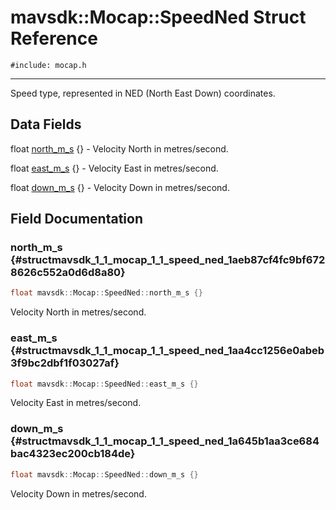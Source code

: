 # mavsdk::Mocap::SpeedNed Struct Reference
`#include: mocap.h`

----


Speed type, represented in NED (North East Down) coordinates. 


## Data Fields


float [north_m_s](#structmavsdk_1_1_mocap_1_1_speed_ned_1aeb87cf4fc9bf6728626c552a0d6d8a80) {} - Velocity North in metres/second.

float [east_m_s](#structmavsdk_1_1_mocap_1_1_speed_ned_1aa4cc1256e0abeb3f9bc2dbf1f03027af) {} - Velocity East in metres/second.

float [down_m_s](#structmavsdk_1_1_mocap_1_1_speed_ned_1a645b1aa3ce684bac4323ec200cb184de) {} - Velocity Down in metres/second.


## Field Documentation


### north_m_s {#structmavsdk_1_1_mocap_1_1_speed_ned_1aeb87cf4fc9bf6728626c552a0d6d8a80}

```cpp
float mavsdk::Mocap::SpeedNed::north_m_s {}
```


Velocity North in metres/second.


### east_m_s {#structmavsdk_1_1_mocap_1_1_speed_ned_1aa4cc1256e0abeb3f9bc2dbf1f03027af}

```cpp
float mavsdk::Mocap::SpeedNed::east_m_s {}
```


Velocity East in metres/second.


### down_m_s {#structmavsdk_1_1_mocap_1_1_speed_ned_1a645b1aa3ce684bac4323ec200cb184de}

```cpp
float mavsdk::Mocap::SpeedNed::down_m_s {}
```


Velocity Down in metres/second.

